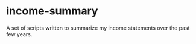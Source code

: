 # income-summary
A set of scripts written to summarize my income statements over the past few years.
